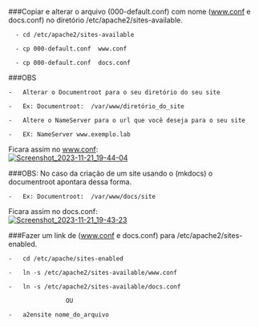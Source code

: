 ###Copiar e alterar o arquivo (000-default.conf) com nome (www.conf e  docs.conf) no diretório /etc/apache2/sites-available.

      -	cd /etc/apache2/sites-available

      -	cp 000-default.conf  www.conf  
      
      -	cp 000-default.conf  docs.conf

###OBS  

    -   Alterar o Documentroot para o seu diretório do seu site 

	-   Ex: Documentroot:  /var/www/diretório_do_site

    -   Altere o NameServer para o url que você deseja para o seu site

    -   EX: NameServer www.exemplo.lab


Ficara assim no www.conf:   
[![Screenshot_2023-11-21_19-44-04](https://i.im.ge/2023/11/22/A87Hmz.Screenshot-2023-11-21-19-44-04.jpg)](https://im.ge/i/A87Hmz)
    
###OBS: No caso da criação de um site usando o (mkdocs) o documentroot apontara dessa forma.

    -   Ex: Documentroot:  /var/www/docs/site

Ficara assim no docs.conf:   
[![Screenshot_2023-11-21_19-43-23](https://i.im.ge/2023/11/22/A87pZ6.Screenshot-2023-11-21-19-43-23.jpg)](https://im.ge/i/A87pZ6)

###Fazer um link de (www.conf e docs.conf) para /etc/apache2/sites-enabled.

    -   cd /etc/apache/sites-enabled

    -   ln -s /etc/apache2/sites-available/www.conf

    -   ln -s /etc/apache2/sites-available/docs.conf

 				    OU

	-   a2ensite nome_do_arquivo